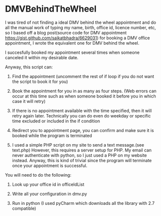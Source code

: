 # DMVBehindTheWheel

I was tired of not finding a ideal DMV behind the wheel appointment and do all the manual work of typing my name, birth, office id, licence number, etc, so I based off a blog post(source code for DMV appointment https://gist.github.com/saikatbhadra/6629031) for booking a DMV office appointment, I wrote the equivalent one for DMV behind the wheel.

I succesfully booked my appointment several times when someone canceled it within my desirable date. 

Anyway, this script can: 

1. Find the appointment (uncomment the rest of if loop if you do not want the script to book it for you)

2. Book the appointment for you in as many as four steps. (Web errors can occur at this time such as when someone booked it     before you in which case it will retry)

3. If there is no appointment available with the time specified, then it will retry again later. Technically you can do even do weekday or specific time excluded or included in the if condition

4. Redirect you to appointment page, you can confirm and make sure it is booked while the program is terminated

5. I used a simple PHP script on my site to send a text message.(see text.php) However, this requires a server setup for PHP. My email can never authenticate with python, so I just used a PHP on my website instead. Anyway, this is kind of trivial since the program will terminate once your appointment is successful.  


You will need to do the following:

1. Look up your office id in officeIdList

2. Write all your configuration in dmv.py

3. Run in python (I used pyCharm which downloads all the library with 2.7 compatible)

